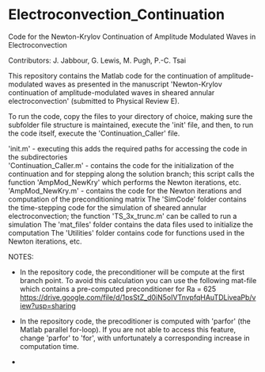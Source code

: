 # Electroconvection_Continuation
Code for the Newton-Krylov Continuation of Amplitude Modulated Waves in Electroconvection

Contributors:  J. Jabbour, G. Lewis, M. Pugh, P.-C. Tsai 

This repository contains the Matlab code for the continuation of amplitude-modulated waves as presented in the manuscript 'Newton-Krylov continuation of amplitude-modulated waves in sheared annular electroconvection' (submitted to Physical Review E).  

To run the code, copy the files to your directory of choice, making sure the subfolder file structure is maintained, execute the 'init' file, and then, to run the code itself, execute the 'Continuation_Caller' file.

'init.m' - executing this adds the required paths for accessing the code in the subdirectories  
'Continuation_Caller.m' - contains the code for the initialization of the continuation and for stepping along the solution branch; this script calls the function 'AmpMod_NewKry' which performs the Newton iterations, etc.
'AmpMod_NewKry.m' - contains the code for the Newton iterations and computation of the preconditioning matrix
The 'SimCode' folder contains the time-stepping code for the simulation of sheared annular electroconvection; the function 'TS_3x_trunc.m' can be called to run a simulation 
The 'mat_files' folder contains the data files used to initialize the computation
The 'Utilities' folder contains code for functions used in the Newton iterations, etc. 

NOTES: 
- In the repository code, the preconditioner will be compute at the first branch point. To avoid this calculation you can use the following mat-file which contains a pre-computed preconditioner for Ra = 625   
https://drive.google.com/file/d/1psStZ_d0iN5oIVTnvpfqHAuTDLiveaPb/view?usp=sharing

- In the repository code, the precoditioner is computed with 'parfor' (the Matlab parallel for-loop). If you are not able to access this feature, change 'parfor' to 'for', with unfortunately a corresponding increase in computation time.

  

-   
